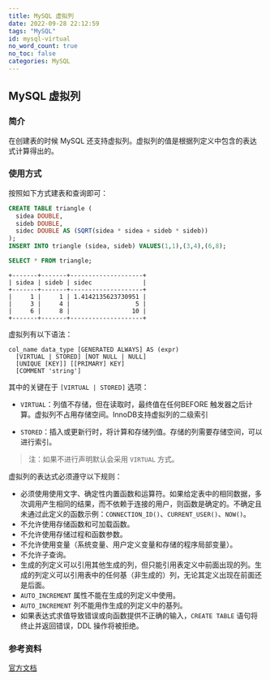 ```yaml
---
title: MySQL 虚拟列
date: 2022-09-28 22:12:59
tags: "MySQL"
id: mysql-virtual
no_word_count: true
no_toc: false
categories: MySQL
---
```


## MySQL 虚拟列

### 简介

在创建表的时候 MySQL 还支持虚拟列。虚拟列的值是根据列定义中包含的表达式计算得出的。

### 使用方式

按照如下方式建表和查询即可：

```sql
CREATE TABLE triangle (
  sidea DOUBLE,
  sideb DOUBLE,
  sidec DOUBLE AS (SQRT(sidea * sidea + sideb * sideb))
);
INSERT INTO triangle (sidea, sideb) VALUES(1,1),(3,4),(6,8);
```

```sql
SELECT * FROM triangle;
```

```text
+-------+-------+--------------------+
| sidea | sideb | sidec              |
+-------+-------+--------------------+
|     1 |     1 | 1.4142135623730951 |
|     3 |     4 |                  5 |
|     6 |     8 |                 10 |
+-------+-------+--------------------+
```

虚拟列有以下语法：

```text
col_name data_type [GENERATED ALWAYS] AS (expr)
  [VIRTUAL | STORED] [NOT NULL | NULL]
  [UNIQUE [KEY]] [[PRIMARY] KEY]
  [COMMENT 'string']
```

其中的关键在于 `[VIRTUAL | STORED]` 选项：

- `VIRTUAL`：列值不存储，但在读取时，最终值在任何BEFORE 触发器之后计算。虚拟列不占用存储空间。InnoDB支持虚拟列的二级索引

- `STORED`：插入或更新行时，将计算和存储列值。存储的列需要存储空间，可以进行索引。

> 注：如果不进行声明默认会采用 `VIRTUAL` 方式。

虚拟列的表达式必须遵守以下规则：

- 必须使用使用文字、确定性内置函数和运算符。如果给定表中的相同数据，多次调用产生相同的结果，而不依赖于连接的用户，则函数是确定的。不确定且未通过此定义的函数示例：`CONNECTION_ID()`、`CURRENT_USER()`、`NOW()`。
- 不允许使用存储函数和可加载函数。
- 不允许使用存储过程和函数参数。
- 不允许使用变量（系统变量、用户定义变量和存储的程序局部变量）。
- 不允许子查询。
- 生成的列定义可以引用其他生成的列，但只能引用表定义中前面出现的列。生成的列定义可以引用表中的任何基（非生成的）列，无论其定义出现在前面还是后面。
- `AUTO_INCREMENT` 属性不能在生成的列定义中使用。
- `AUTO_INCREMENT` 列不能用作生成的列定义中的基列。
- 如果表达式求值导致错误或向函数提供不正确的输入，`CREATE TABLE` 语句将终止并返回错误，DDL 操作将被拒绝。

### 参考资料

[官方文档](https://dev.mysql.com/doc/refman/8.0/en/create-table-generated-columns.html)

